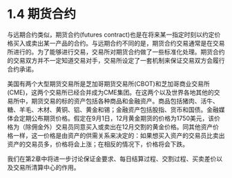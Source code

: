 # 1.4 期货合约

与远期合约类似，期货合约(futures contract)也是在将来某一指定时刻以约定价格买入或卖出某一产品的合约。与远期合约不同的是，期货合约交易通常是在交易所进行的。为了能够进行交易，交易所对期货合约做了一些标准化处理。期货合约的交易双方并不一定知道交易对手，交易所设定了一套机制来保证交易双方会履行合约承诺。

美国有两个大型期货交易所是芝加哥期货交易所(CBOT)和芝加哥商业交易所(CME)，这两个交易所已经合并成为CME集团。在这两个以及世界各地其他的交易所中，期货交易的标的资产包括各种商品和金融资产。商品包括猪肉、活牛、糖、羊毛、木材、黄铜、铝、黄金和锡；金融资产包括股指、货币和国债。金融媒体会定期公布期货价格。假定在9月1日，12月黄金期货的价格为1750美元，该价格为（除佣金外）交易员同意买入或卖出在12月交割的黄金价格。同其他资产价格一样，这一价格是由资产的供需关系来决定的：如果想买入资产的交易员比卖出资产的交易员多，价格将会上涨；在相反的情况下，价格将会下跌。


我们在第2章中将进一步讨论保证金要求、每日结算过程、交割过程、买卖差价以及交易所清算中心的作用。
